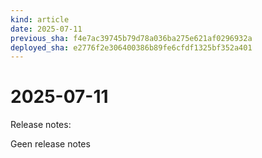 ```yaml
---
kind: article
date: 2025-07-11
previous_sha: f4e7ac39745b79d78a036ba275e621af0296932a
deployed_sha: e2776f2e306400386b89fe6cfdf1325bf352a401
---
```


# 2025-07-11

Release notes:

Geen release notes
